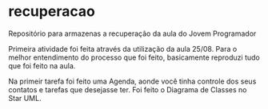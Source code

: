 # recuperacao
Repositório para armazenas a recuperação da aula do Jovem Programador

Primeira atividade foi feita através da utilização da aula 25/08. 
Para o melhor entendimento do processo que foi feito, basicamente reproduzi tudo que foi feito na aula.

Na primeir tarefa foi feito uma Agenda, aonde você tinha controle dos seus contatos e tarefas que desejasse ter.
Foi feito o Diagrama de Classes no Star UML.
